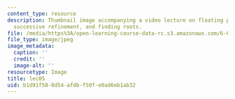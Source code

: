 ```yaml
---
content_type: resource
description: Thumbnail image accompanying a video lecture on floating point numbers,
  successive refinement, and finding roots.
file: /media/https%3A/open-learning-course-data-rc.s3.amazonaws.com/6-00-introduction-to-computer-science-and-programming-fall-2008/b1d91f580d54afdbf50fe0ad6eb1ab32_lec05.jpg
file_type: image/jpeg
image_metadata:
  caption: ''
  credit: ''
  image-alt: ''
resourcetype: Image
title: lec05
uid: b1d91f58-0d54-afdb-f50f-e0ad6eb1ab32
---
```

